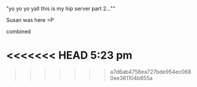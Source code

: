 "yo yo yo yall this is my hip server part 2...""

Susan was here =P

combined


<<<<<<< HEAD
5:23 pm
=======


>>>>>>> a7d6ab4758ea727bde954ec0680ee361104b655a
